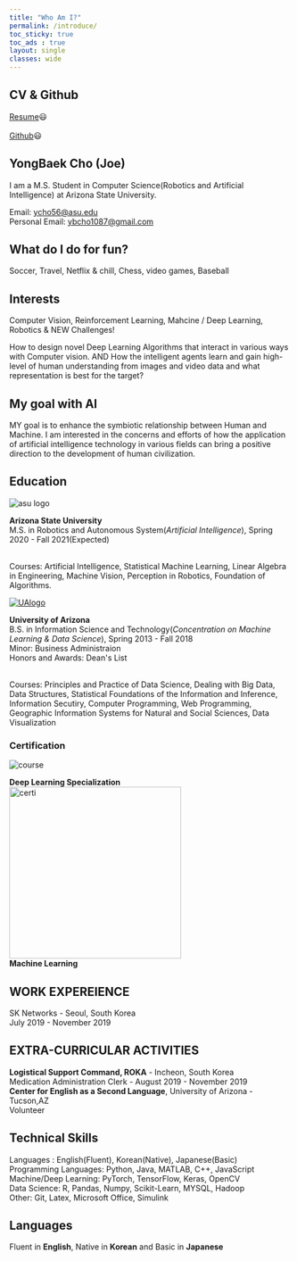 ```yaml
---
title: "Who Am I?"
permalink: /introduce/
toc_sticky: true
toc_ads : true
layout: single
classes: wide
---
```

## CV & Github

<div><a href="https://drive.google.com/file/d/1799vW2XL8HfYJ813D4FA1Eyaokt86WpM/view?usp=sharing">Resume</a>😃</div> <br>
<div><a href="https://github.com/YB-Joe">Github</a>😃</div>


## YongBaek Cho (Joe)

I am a M.S. Student in Computer Science(Robotics and Artificial Intelligence) at Arizona State University.

Email: ycho56@asu.edu 
<br>Personal Email: ybcho1087@gmail.com 



## What do I do for fun?

Soccer, Travel, Netflix & chill, Chess, video games, Baseball

## Interests

Computer Vision, Reinforcement Learning, Mahcine / Deep Learning, Robotics & NEW Challenges!

How to design novel Deep Learning Algorithms that interact in various ways with Computer vision. 
AND
How the intelligent agents learn and gain high-level of human understanding from images and video data and what representation is best for the target?

## My goal with AI

MY goal is to enhance the symbiotic relationship between Human and Machine. I am interested in the concerns and efforts of how the application of artificial intelligence technology in various fields can bring a positive direction to the development of human civilization.

## Education

![asu logo](https://user-images.githubusercontent.com/43649503/84981298-2ba5e500-b16f-11ea-9133-b16e5c41ac48.png)

<div style="text-align: left"><strong>Arizona State University</strong></div>
<div style="text-align: left"> M.S. in Robotics and Autonomous System(<em>Artificial Intelligence</em>), Spring 2020 - Fall 2021(Expected)</div>


<br>Courses: Artificial Intelligence, Statistical Machine Learning, Linear Algebra in Engineering, Machine Vision, Perception in Robotics, Foundation of Algorithms.

[![UAlogo](https://user-images.githubusercontent.com/43649503/84980195-5e9aa980-b16c-11ea-9f47-894fbaa9cc22.png)](https://www.arizona.edu)
<div style="text-align: left"><strong>University of Arizona</strong></div>
<div style="text-align: left"> B.S. in Information Science and Technology(<em>Concentration on Machine Learning & Data Science</em>), Spring 2013 - Fall 2018</div>
<div style="text-align: left">Minor: Business Administraion</div>
<div style="text-align: left">Honors and Awards: Dean's List</div>

<br>Courses: Principles and Practice of Data Science, Dealing with Big Data, Data Structures, Statistical Foundations of the Information and Inference, Information Secutiry, Computer Programming, Web Programming, Geographic Information Systems for Natural and Social Sciences, Data Visualization

### Certification

![course](https://user-images.githubusercontent.com/43649503/84982475-c1db0a80-b171-11ea-831a-e87c896e2bbc.png)
<div style="text-align: left"><strong>Deep Learning Specialization</strong></div>
<img width="308" alt="certi" src="https://user-images.githubusercontent.com/43649503/86007280-20e22e80-ba52-11ea-8336-48cba3f33039.png">

<div style="text-align: left"><strong>Machine Learning</strong></div>

## WORK EXPEREIENCE


<div style="text-align: left">SK Networks - Seoul, South Korea</div>
<div style="text-align: left">July 2019 - November 2019</div> 



## EXTRA-CURRICULAR ACTIVITIES

<div style="text-align: left"><strong>Logistical Support Command, ROKA</strong> - Incheon, South Korea</div>
<div style="text-align: left">Medication Administration Clerk - August 2019 - November 2019</div> 



<div style="text-align: left"><strong>Center for English as a Second Language</strong>, University of Arizona - Tucson,AZ</div>
<div style="text-align: left">Volunteer</div> 


## Technical Skills
Languages : English(Fluent), Korean(Native), Japanese(Basic) <br>
Programming Languages: Python, Java, MATLAB, C++, JavaScript  <br>
Machine/Deep Learning: PyTorch, TensorFlow, Keras, OpenCV <br>
Data Science: R, Pandas, Numpy, Scikit-Learn, MYSQL, Hadoop <br>
Other: Git, Latex, Microsoft Office, Simulink <br>



## Languages
Fluent in **English**, Native in **Korean** and Basic in **Japanese**


